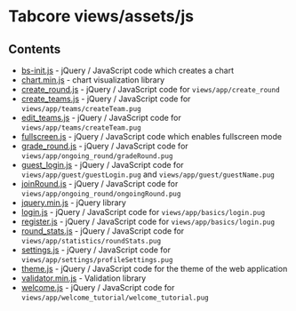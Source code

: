 # Tabcore views/assets/js

## Contents

- [bs-init.js](https://github.com/ccapdev1920T2/s11g5/blob/master/views/assets/js/bs-init.js) - jQuery / JavaScript code which creates a chart
- [chart.min.js](https://github.com/ccapdev1920T2/s11g5/blob/master/views/assets/js/chart.min.js) - chart visualization library
- [create_round.js](https://github.com/ccapdev1920T2/s11g5/blob/master/views/assets/js/create_round.js) - jQuery / JavaScript code for `views/app/create_round`
- [create_teams.js](https://github.com/ccapdev1920T2/s11g5/blob/master/views/assets/js/create_teams.js) - jQuery / JavaScript code for `views/app/teams/createTeam.pug`
- [edit_teams.js](https://github.com/ccapdev1920T2/s11g5/blob/master/views/assets/js/edit_teams.js) - jQuery / JavaScript code for `views/app/teams/createTeam.pug`
- [fullscreen.js](https://github.com/ccapdev1920T2/s11g5/blob/master/views/assets/js/fullscreen.js) - jQuery / JavaScript code which enables fullscreen mode
- [grade_round.js](https://github.com/ccapdev1920T2/s11g5/blob/master/views/assets/js/grade_round.js) - jQuery / JavaScript code for `views/app/ongoing_round/gradeRound.pug`
- [guest_login.js](https://github.com/ccapdev1920T2/s11g5/blob/master/views/assets/js/guest_login.js) - jQuery / JavaScript code for `views/app/guest/guestLogin.pug` and `views/app/guest/guestName.pug`
- [joinRound.js](https://github.com/ccapdev1920T2/s11g5/blob/master/views/assets/js/joinRound.js) - jQuery / JavaScript code for `views/app/ongoing_round/ongoingRound.pug`
- [jquery.min.js](https://github.com/ccapdev1920T2/s11g5/blob/master/views/assets/js/jquery.min.js) - jQuery library
- [login.js](https://github.com/ccapdev1920T2/s11g5/blob/master/views/assets/js/login.js) - jQuery / JavaScript code for `views/app/basics/login.pug`
- [register.js](https://github.com/ccapdev1920T2/s11g5/blob/master/views/assets/js/register.js) - jQuery / JavaScript code for `views/app/basics/login.pug`
- [round_stats.js](https://github.com/ccapdev1920T2/s11g5/blob/master/views/assets/js/round_stats.js) - jQuery / JavaScript code for `views/app/statistics/roundStats.pug`
- [settings.js](https://github.com/ccapdev1920T2/s11g5/blob/master/views/assets/js/settings.js) - jQuery / JavaScript code for `views/app/settings/profileSettings.pug`
- [theme.js](https://github.com/ccapdev1920T2/s11g5/blob/master/views/assets/js/theme.js) - jQuery / JavaScript code for the theme of the web application
- [validator.min.js](https://github.com/ccapdev1920T2/s11g5/blob/master/views/assets/js/validator.min.js) - Validation library
- [welcome.js](https://github.com/ccapdev1920T2/s11g5/blob/master/views/assets/js/welcome.js) - jQuery / JavaScript code for `views/app/welcome_tutorial/welcome_tutorial.pug`
